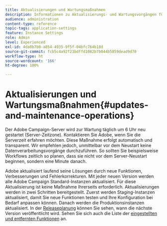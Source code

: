 ```yaml
---
title: Aktualisierungen und Wartungsmaßnahmen
description: Informationen zu Aktualisierungs- und Wartungsvorgängen für den Adobe Campaign-Server.
audience: administration
content-type: reference
topic-tags: application-settings
feature: Instance Settings
role: Admin
level: Experienced
exl-id: 4da0b7b0-a854-4935-9f5f-04bfc764b18d
source-git-commit: fcb5c4a92f23bdffd1082b7b044b5859dead9d70
workflow-type: ht
source-wordcount: '166'
ht-degree: 100%

---
```


# Aktualisierungen und Wartungsmaßnahmen{#updates-and-maintenance-operations}

Der Adobe Campaign-Server wird zur Wartung täglich um 6 Uhr neu gestartet (Server-Zeitzone). Kontaktieren Sie Adobe, wenn Sie die Serverzeit erfahren möchten. Diese Maßnahme erfolgt automatisch und transparent. Wir empfehlen jedoch, unmittelbar vor dem Neustart keine Datenverarbeitungsvorgänge durchzuführen. So sollten Sie beispielsweise Workflows zeitlich so planen, dass sie nicht vor dem Server-Neustart beginnen, sondern eine Minute danach.

Adobe aktualisiert laufend seine Lösungen durch neue Funktionen, Verbesserungen und Fehlerkorrekturen. Mit jeder neuen Version werden alle Adobe Campaign Standard-Instanzen aktualisiert. Für diese Aktualisierung ist keine Maßnahme Ihrerseits erforderlich. Aktualisierungen werden in zwei Schritten bereitgestellt. Zuerst werden Staging-Instanzen aktualisiert, damit Sie neue Funktionen testen und Ihre Konfiguration bei Bedarf anpassen können. Danach werden die Produktionsinstanzen aktualisiert. In der [Releaseplanung](https://helpx.adobe.com/de/campaign/kb/acs-release-planning.html) können Sie sehen, wann die nächste Version veröffentlicht wird. Sehen Sie sich auch die Liste der [eingestellten und entfernten Funktionen](../../rn/using/deprecated-features.md) an.
